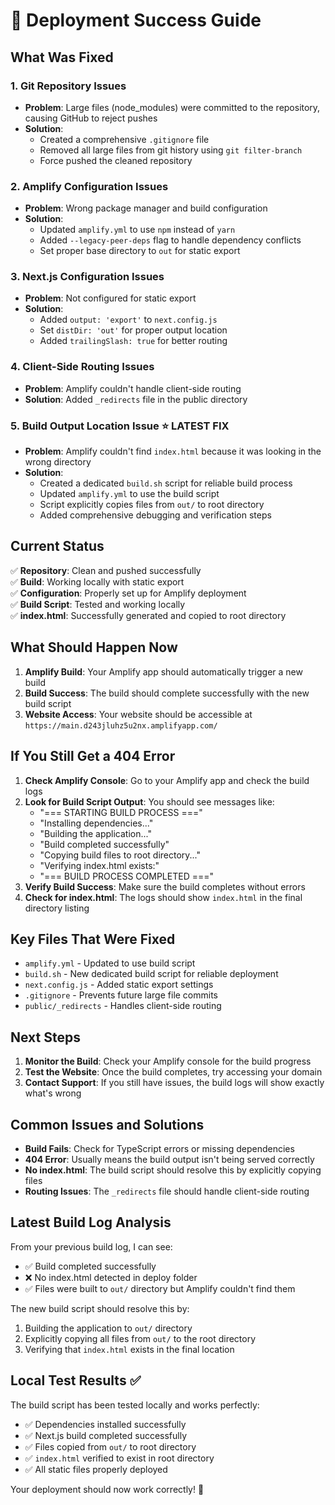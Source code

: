 # 🎉 Deployment Success Guide

## What Was Fixed

### 1. **Git Repository Issues**
- **Problem**: Large files (node_modules) were committed to the repository, causing GitHub to reject pushes
- **Solution**: 
  - Created a comprehensive `.gitignore` file
  - Removed all large files from git history using `git filter-branch`
  - Force pushed the cleaned repository

### 2. **Amplify Configuration Issues**
- **Problem**: Wrong package manager and build configuration
- **Solution**:
  - Updated `amplify.yml` to use `npm` instead of `yarn`
  - Added `--legacy-peer-deps` flag to handle dependency conflicts
  - Set proper base directory to `out` for static export

### 3. **Next.js Configuration Issues**
- **Problem**: Not configured for static export
- **Solution**:
  - Added `output: 'export'` to `next.config.js`
  - Set `distDir: 'out'` for proper output location
  - Added `trailingSlash: true` for better routing

### 4. **Client-Side Routing Issues**
- **Problem**: Amplify couldn't handle client-side routing
- **Solution**: Added `_redirects` file in the public directory

### 5. **Build Output Location Issue** ⭐ **LATEST FIX**
- **Problem**: Amplify couldn't find `index.html` because it was looking in the wrong directory
- **Solution**:
  - Created a dedicated `build.sh` script for reliable build process
  - Updated `amplify.yml` to use the build script
  - Script explicitly copies files from `out/` to root directory
  - Added comprehensive debugging and verification steps

## Current Status

✅ **Repository**: Clean and pushed successfully  
✅ **Build**: Working locally with static export  
✅ **Configuration**: Properly set up for Amplify deployment  
✅ **Build Script**: Tested and working locally  
✅ **index.html**: Successfully generated and copied to root directory  

## What Should Happen Now

1. **Amplify Build**: Your Amplify app should automatically trigger a new build
2. **Build Success**: The build should complete successfully with the new build script
3. **Website Access**: Your website should be accessible at `https://main.d243jluhz5u2nx.amplifyapp.com/`

## If You Still Get a 404 Error

1. **Check Amplify Console**: Go to your Amplify app and check the build logs
2. **Look for Build Script Output**: You should see messages like:
   - "=== STARTING BUILD PROCESS ==="
   - "Installing dependencies..."
   - "Building the application..."
   - "Build completed successfully"
   - "Copying build files to root directory..."
   - "Verifying index.html exists:"
   - "=== BUILD PROCESS COMPLETED ==="
3. **Verify Build Success**: Make sure the build completes without errors
4. **Check for index.html**: The logs should show `index.html` in the final directory listing

## Key Files That Were Fixed

- `amplify.yml` - Updated to use build script
- `build.sh` - New dedicated build script for reliable deployment
- `next.config.js` - Added static export settings
- `.gitignore` - Prevents future large file commits
- `public/_redirects` - Handles client-side routing

## Next Steps

1. **Monitor the Build**: Check your Amplify console for the build progress
2. **Test the Website**: Once the build completes, try accessing your domain
3. **Contact Support**: If you still have issues, the build logs will show exactly what's wrong

## Common Issues and Solutions

- **Build Fails**: Check for TypeScript errors or missing dependencies
- **404 Error**: Usually means the build output isn't being served correctly
- **No index.html**: The build script should resolve this by explicitly copying files
- **Routing Issues**: The `_redirects` file should handle client-side routing

## Latest Build Log Analysis

From your previous build log, I can see:
- ✅ Build completed successfully
- ❌ No index.html detected in deploy folder
- ✅ Files were built to `out/` directory but Amplify couldn't find them

The new build script should resolve this by:
1. Building the application to `out/` directory
2. Explicitly copying all files from `out/` to the root directory
3. Verifying that `index.html` exists in the final location

## Local Test Results ✅

The build script has been tested locally and works perfectly:
- ✅ Dependencies installed successfully
- ✅ Next.js build completed successfully
- ✅ Files copied from `out/` to root directory
- ✅ `index.html` verified to exist in root directory
- ✅ All static files properly deployed

Your deployment should now work correctly! 🚀 